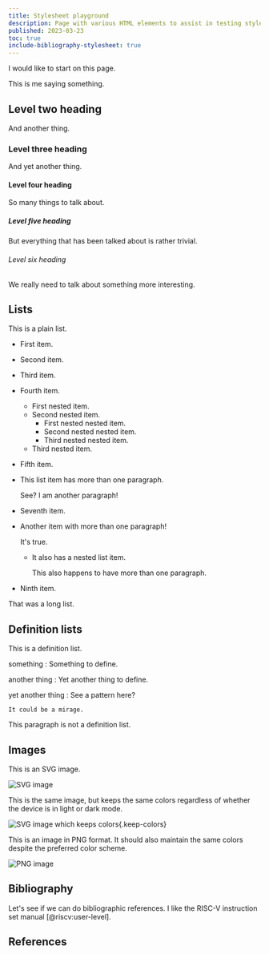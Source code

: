 ```yaml
---
title: Stylesheet playground
description: Page with various HTML elements to assist in testing stylesheets.
published: 2023-03-23
toc: true
include-bibliography-stylesheet: true
---
```


I would like to start on this page.

This is me saying something.

## Level two heading

And another thing.

### Level three heading

And yet another thing.

#### Level four heading

So many things to talk about.

##### Level five heading

But everything that has been talked about is rather trivial.

###### Level six heading

We really need to talk about something more interesting.

## Lists

This is a plain list.

*   First item.
*   Second item.
*   Third item.
*   Fourth item.
    *   First nested item.
    *   Second nested item.
        *   First nested nested item.
        *   Second nested nested item.
        *   Third nested nested item.
    *   Third nested item.
*   Fifth item.
*   This list item has more than one paragraph.

    See?  I am another paragraph!
*   Seventh item.
*   Another item with more than one paragraph!

    It's true.
    *   It also has a nested list item.

        This also happens to have more than one paragraph.
*   Ninth item.

That was a long list.

## Definition lists

This is a definition list.

something
:   Something to define.

another thing
:   Yet another thing to define.

yet another thing
:   See a pattern here?

    It could be a mirage.

This paragraph is not a definition list.

## Images

This is an SVG image.

![SVG image](/diagrams/article/diagrams/first.svg)

This is the same image, but keeps the same colors
regardless of whether the device is in light or dark mode.

![SVG image which keeps colors](/diagrams/article/diagrams/first.svg){.keep-colors}

This is an image in PNG format.
It should also maintain the same colors despite the preferred color scheme.

![PNG image](/images/favicon.png)

## Bibliography

Let's see if we can do bibliographic references.
I like the RISC-V instruction set manual [@riscv:user-level].

## References
